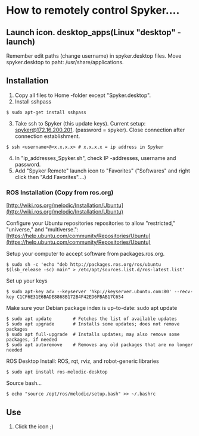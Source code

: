 # How to remotely control Spyker....

## Launch icon. desktop_apps(Linux "desktop" -launch)
Remember edit paths (change username) in spyker.desktop files.
Move spyker.desktop to paht: /usr/share/applications.

## Installation

  1. Copy all files to Home -folder except "Spyker.desktop".
  2. Install sshpass
  ```
  $ sudo apt-get install sshpass
  ```
  3. Take ssh to Spyker (this update keys). Current setup: spyker@172.16.200.201. (password = spyker). Close connection after connection establishment.
  ```
  $ ssh <username>@<x.x.x.x> # x.x.x.x = ip address in Spyker
  ```
  4. In "ip_addresses_Spyker.sh", check IP -addresses, username and password.
  5. Add "Spyker Remote" launch icon to "Favorites" ("Softwares" and right click then "Add Favorites"....)

### ROS Installation (Copy from ros.org)
[http://wiki.ros.org/melodic/Installation/Ubuntu](http://wiki.ros.org/melodic/Installation/Ubuntu)

Configure your Ubuntu repositories repositories to allow "restricted," "universe," and "multiverse.":
[https://help.ubuntu.com/community/Repositories/Ubuntu](https://help.ubuntu.com/community/Repositories/Ubuntu)

Setup your computer to accept software from packages.ros.org.
```
$ sudo sh -c 'echo "deb http://packages.ros.org/ros/ubuntu $(lsb_release -sc) main" > /etc/apt/sources.list.d/ros-latest.list'
```
Set up your keys
```
$ sudo apt-key adv --keyserver 'hkp://keyserver.ubuntu.com:80' --recv-key C1CF6E31E6BADE8868B172B4F42ED6FBAB17C654
```
Make sure your Debian package index is up-to-date:
sudo apt update
```
$ sudo apt update        # Fetches the list of available updates
$ sudo apt upgrade       # Installs some updates; does not remove packages
$ sudo apt full-upgrade  # Installs updates; may also remove some packages, if needed
$ sudo apt autoremove    # Removes any old packages that are no longer needed
```

ROS Desktop Install: ROS, rqt, rviz, and robot-generic libraries
```
$ sudo apt install ros-melodic-desktop
```
Source bash...
```
$ echo "source /opt/ros/melodic/setup.bash" >> ~/.bashrc
```

 ## Use

  1. Click the icon ;)

